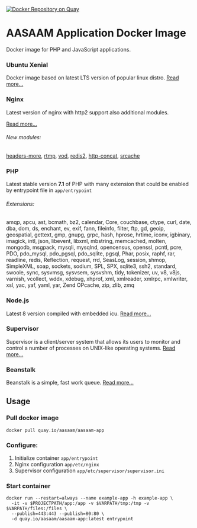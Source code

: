 [![Docker Repository on Quay](https://quay.io/repository/aasaam/aasaam-app/status "Docker Repository on Quay")](https://quay.io/repository/aasaam/aasaam-app)

# AASAAM Application Docker Image
Docker image for PHP and JavaScript applications.

### Ubuntu Xenial
  Docker image based on latest LTS version of popular linux distro.
  [Read more...](https://wiki.ubuntu.com/XenialXerus/ReleaseNotes)
### Nginx

  Latest version of nginx with http2 support also additional modules.

  [Read more...](https://nginx.org/)

###### New modules:
  [headers-more](https://github.com/openresty/headers-more-nginx-module), [rtmp](https://github.com/arut/nginx-rtmp-module), [vod](https://github.com/kaltura/nginx-vod-module), [redis2](https://github.com/kaltura/nginx-vod-module), [http-concat](https://github.com/alibaba/nginx-http-concat), [srcache](https://github.com/openresty/srcache-nginx-module)

### PHP
  Latest stable version **7.1** of PHP with many extension that could be enabled by entrypoint file in `app/entrypoint`

###### Extensions:
  amqp, apcu, ast, bcmath, bz2, calendar, Core, couchbase, ctype, curl, date, dba, dom, ds, enchant, ev, exif, fann, fileinfo, filter, ftp, gd, geoip, geospatial, gettext, gmp, gnupg, grpc, hash, hprose, hrtime, iconv, igbinary, imagick, intl, json, libevent, libxml, mbstring, memcached, molten, mongodb, msgpack, mysqli, mysqlnd, opencensus, openssl, pcntl, pcre, PDO, pdo_mysql, pdo_pgsql, pdo_sqlite, pgsql, Phar, posix, raphf, rar, readline, redis, Reflection, request, rrd, SeasLog, session, shmop, SimpleXML, soap, sockets, sodium, SPL, SPX, sqlite3, ssh2, standard, swoole, sync, sysvmsg, sysvsem, sysvshm, tidy, tokenizer, uv, v8, v8js, varnish, vcollect, wddx, xdebug, xhprof, xml, xmlreader, xmlrpc, xmlwriter, xsl, yac, yaf, yaml, yar, Zend OPcache, zip, zlib, zmq

### Node.js
  Latest 8 version compiled with embedded icu.
  [Read more...](https://nodejs.org/en/)

### Supervisor
  Supervisor is a client/server system that allows its users to monitor and control a number of processes on UNIX-like operating systems.
  [Read more...](http://supervisord.org/)

### Beanstalk
  Beanstalk is a simple, fast work queue.
  [Read more...](http://kr.github.io/beanstalkd/)

## Usage
### Pull docker image

  ```docker pull quay.io/aasaam/aasaam-app```

### Configure:
1. Initialize container
  `app/entrypoint`
2. Nginx configuration
  `app/etc/nginx`
3. Supervisor configuration
  `app/etc/supervisor/supervisor.ini`

### Start container
```
docker run --restart=always --name example-app -h example-app \
  -it -v $PROJECTPATH/app:/app -v $VARPATH/tmp:/tmp -v $VARPATH/files:/files \
  --publish=443:443 --publish=80:80 \
  -d quay.io/aasaam/aasaam-app:latest entrypoint
```
